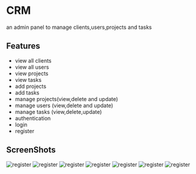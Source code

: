 
# CRM

an admin panel to manage clients,users,projects and tasks



## Features

- view all clients
- view all users
- view projects
- view tasks
- add projects
- add tasks
- manage projects(view,delete and update)
- manage users (view,delete and update)
- manage tasks (view,delete,update)
- authentication
- login
- register

## ScreenShots
![register](/../main/ScreenShots/register.png?raw=true "register")
![register](/../main/ScreenShots/login.png?raw=true "register")
![register](/../main/ScreenShots/mian.png?raw=true "register")
![register](/../main/ScreenShots/view_all_clients.png?raw=true "register")
![register](/../main/ScreenShots/view_all_projects.png?raw=true "register")
![register](/../main/ScreenShots/view_all_users?raw=true "register")
![register](/../main/ScreenShots/register.png?raw=true "register")
